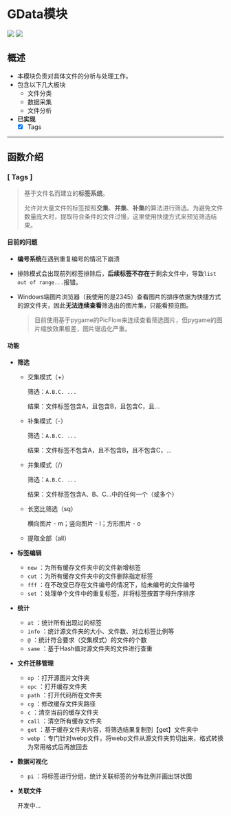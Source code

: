 # GData模块

![](https://img.shields.io/badge/Language-Python-green.svg) ![](https://img.shields.io/badge/Type-File_Manage-lightgrey.svg)

## 概述

* 本模块负责对具体文件的分析与处理工作。
* 包含以下几大板块
  * 文件分类
  * 数据采集
  * 文件分析
* **已实现**
  * [x] Tags

---

## 函数介绍

### [ Tags ]

> 基于文件名而建立的**标签系统**。
>
> 允许对大量文件的标签按照**交集**、**并集**、**补集**的算法进行筛选。为避免文件数量庞大时，提取符合条件的文件过慢，这里使用快捷方式来预览筛选结果。

#### 目前的问题

* **编号系统**在遇到重复编号的情况下崩溃

* 排除模式会出现前列标签排除后，**后续标签不存在**于剩余文件中，导致`list out of range...`报错。

* Windows端图片浏览器（我使用的是2345）查看图片的排序依据为快捷方式的源文件夹，因此**无法连续查看**筛选出的图片集，只能看预览图。

  > 目前使用基于pygame的PicFlow来连续查看筛选图片，但pygame的图片缩放效果极差，图片锯齿化严重。

#### 功能

* **筛选**

  * 交集模式（+）

    筛选：`A.B.C. ...`

    结果：文件标签包含A，且包含B，且包含C，且...

  * 补集模式（-）

    筛选：`A.B.C. ...`

    结果：文件标签不包含A，且不包含B，且不包含C，...

  * 并集模式（/）

    筛选：`A.B.C. ...`

    结果：文件标签包含A、B、C...中的任何一个（或多个）

  * 长宽比筛选（sq）

    横向图片 - m；竖向图片 - l；方形图片 - o

  * 提取全部（all）

* **标签编辑**
  * `new` ：为所有缓存文件夹中的文件新增标签
  * `cut` ：为所有缓存文件夹中的文件删除指定标签
  * `fff` ：在不改变已存在文件编号的情况下，给未编号的文件编号
  * `set` ：处理单个文件中的重复标签，并将标签按首字母升序排序
* **统计**
  * `at` ：统计所有出现过的标签
  * `info` ：统计源文件夹的大小、文件数、对立标签比例等
  * `@` ：统计符合要求（交集模式）的文件的个数
  * `same` ：基于Hash值对源文件夹的文件进行查重

* **文件迁移管理**
  * `op`  ：打开源图片文件夹
  * `opc` ：打开缓存文件夹
  * `path` ：打开代码所在文件夹
  * `cg` ：修改缓存文件夹路径
  * `c` ：清空当前的缓存文件夹
  * `call` ：清空所有缓存文件夹
  * `get` ：基于缓存文件夹内容，将筛选结果复制到【get】文件夹中
  * `webp` ：专门针对webp文件，将webp文件从源文件夹剪切出来，格式转换为常用格式后再放回去
* **数据可视化**
  * `pi` ：将标签进行分组，统计关联标签的分布比例并画出饼状图

* **关联文件**

  开发中...

